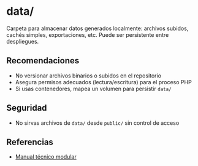 
# data/

Carpeta para almacenar datos generados localmente: archivos subidos, cachés simples, exportaciones, etc. Puede ser persistente entre despliegues.

## Recomendaciones

- No versionar archivos binarios o subidos en el repositorio
- Asegura permisos adecuados (lectura/escritura) para el proceso PHP
- Si usas contenedores, mapea un volumen para persistir `data/`

## Seguridad

- No sirvas archivos de `data/` desde `public/` sin control de acceso

## Referencias

- [Manual técnico modular](../docs/INDEX.md)
